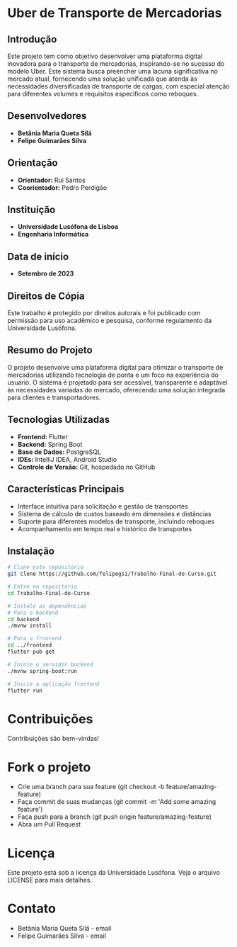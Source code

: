 # Uber de Transporte de Mercadorias

## Introdução

Este projeto tem como objetivo desenvolver uma plataforma digital inovadora para o transporte de mercadorias, inspirando-se no sucesso do modelo Uber. Este sistema busca preencher uma lacuna significativa no mercado atual, fornecendo uma solução unificada que atenda às necessidades diversificadas de transporte de cargas, com especial atenção para diferentes volumes e requisitos específicos como reboques.

## Desenvolvedores

- **Betânia Maria Queta Silá**
- **Felipe Guimarães Silva**

## Orientação

- **Orientador:** Rui Santos
- **Coorientador:** Pedro Perdigão

## Instituição

- **Universidade Lusófona de Lisboa**
- **Engenharia Informática**

## Data de início

- **Setembro de 2023**

## Direitos de Cópia

Este trabalho é protegido por direitos autorais e foi publicado com permissão para uso acadêmico e pesquisa, conforme regulamento da Universidade Lusófona.

## Resumo do Projeto

O projeto desenvolve uma plataforma digital para otimizar o transporte de mercadorias utilizando tecnologia de ponta e um foco na experiência do usuário. O sistema é projetado para ser acessível, transparente e adaptável às necessidades variadas do mercado, oferecendo uma solução integrada para clientes e transportadores.

## Tecnologias Utilizadas

- **Frontend:** Flutter
- **Backend:** Spring Boot
- **Base de Dados:** PostgreSQL
- **IDEs:** IntelliJ IDEA, Android Studio
- **Controle de Versão:** Git, hospedado no GitHub

## Características Principais

- Interface intuitiva para solicitação e gestão de transportes
- Sistema de cálculo de custos baseado em dimensões e distâncias
- Suporte para diferentes modelos de transporte, incluindo reboques
- Acompanhamento em tempo real e histórico de transportes

## Instalação

```bash
# Clone este repositório
git clone https://github.com/felipegsi/Trabalho-Final-de-Curso.git

# Entre no repositório
cd Trabalho-Final-de-Curso

# Instale as dependências
# Para o backend
cd backend
./mvnw install

# Para o frontend
cd ../frontend
flutter pub get

# Inicie o servidor backend
./mvnw spring-boot:run

# Inicie a aplicação frontend
flutter run
```

# Contribuições
Contribuições são bem-vindas!

# Fork o projeto
- Crie uma branch para sua feature (git checkout -b feature/amazing-feature)
- Faça commit de suas mudanças (git commit -m 'Add some amazing feature')
- Faça push para a branch (git push origin feature/amazing-feature)
- Abra um Pull Request
# Licença
Este projeto está sob a licença da Universidade Lusófona. Veja o arquivo LICENSE para mais detalhes.

# Contato
- Betânia Maria Queta Silá - email
- Felipe Guimarães Silva - email

